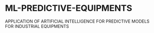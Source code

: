 # ML-PREDICTIVE-EQUIPMENTS
APPLICATION OF ARTIFICIAL INTELLIGENCE FOR PREDICTIVE MODELS FOR INDUSTRIAL EQUIPMENTS
